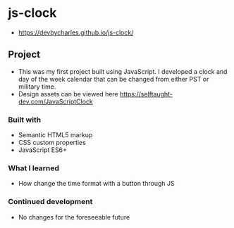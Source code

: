 # js-clock
- https://devbycharles.github.io/js-clock/

## Project
- This was my first project built using JavaScript. I developed a clock and day of the week calendar that can be changed from either PST or military time.
- Design assets can be viewed here https://selftaught-dev.com/JavaScriptClock

### Built with

- Semantic HTML5 markup
- CSS custom properties
- JavaScript ES6+

### What I learned

- How change the time format with a button through JS

### Continued development

- No changes for the foreseeable future
